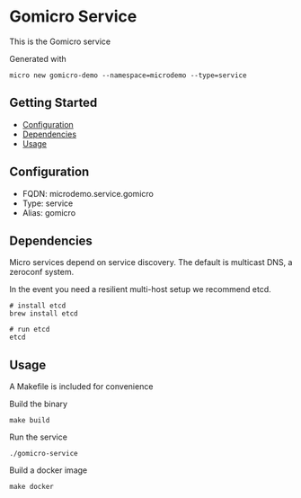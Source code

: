# Gomicro Service

This is the Gomicro service

Generated with

```
micro new gomicro-demo --namespace=microdemo --type=service
```

## Getting Started

- [Configuration](#configuration)
- [Dependencies](#dependencies)
- [Usage](#usage)

## Configuration

- FQDN: microdemo.service.gomicro
- Type: service
- Alias: gomicro

## Dependencies

Micro services depend on service discovery. The default is multicast DNS, a zeroconf system.

In the event you need a resilient multi-host setup we recommend etcd.

```
# install etcd
brew install etcd

# run etcd
etcd
```

## Usage

A Makefile is included for convenience

Build the binary

```
make build
```

Run the service
```
./gomicro-service
```

Build a docker image
```
make docker
```